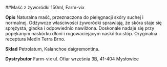 ##Maść z żyworódki 150ml, Farm-vix

**Opis** Naturalna maść, przeznaczona do pielęgnacji skóry suchej i normalnej. Odżywcze właściwości żyworódki sprawiają, że skóra staje się sprężysta, gładka i odpowiednio nawilżona. Doskonale nadaje się przy popękanym naskórku dłoni i rogowaciejącym naskórku stóp. Oryginalna receptura Medin Terra Brno.

**Skład** Petrolatum, Kalanchoe daigremontina.

**Dystrybutor** Farm-vix
ul. Ofiar września 3B, 41-404 Mysłowice
